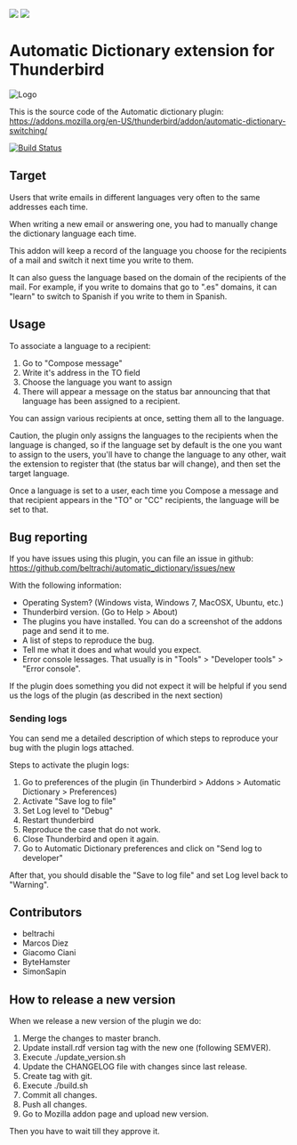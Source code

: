 <a href="https://codeclimate.com/github/beltrachi/automatic_dictionary"><img src="https://codeclimate.com/github/beltrachi/automatic_dictionary/badges/gpa.svg" /></a>
<a href="https://codeclimate.com/github/beltrachi/automatic_dictionary/coverage"><img src="https://codeclimate.com/github/beltrachi/automatic_dictionary/badges/coverage.svg" /></a>

#  Automatic Dictionary extension for Thunderbird

![Logo](https://raw.githubusercontent.com/beltrachi/automatic_dictionary/master/chrome/content/logo.png)

This is the source code of the Automatic dictionary plugin:
https://addons.mozilla.org/en-US/thunderbird/addon/automatic-dictionary-switching/

[![Build Status](https://api.travis-ci.org/beltrachi/automatic_dictionary.svg)](https://travis-ci.org/beltrachi/automatic_dictionary)

## Target

Users that write emails in different languages very often to the same addresses each
time.

When writing a new email or answering one, you had to manually change the dictionary language each time.

This addon will keep a record of the language you choose for the recipients of a mail and switch it next time you write to them.

It can also guess the language based on the domain of the recipients of the mail. For example, if you write to domains that go to ".es" domains, it can "learn" to switch to Spanish if you write to them in Spanish.

## Usage

To associate a language to a recipient:

1. Go to "Compose message"
2. Write it's address in the TO field
3. Choose the language you want to assign
4. There will appear a message on the status bar announcing that that language has been assigned to a recipient.

You can assign various recipients at once, setting them all to the language.

Caution, the plugin only assigns the languages to the recipients when the
language is changed, so if the language set by default is the one you want to
assign to the users, you'll have to change the language to any other, wait the
extension to register that (the status bar will change), and then set the target
language.

Once a language is set to a user, each time you Compose a message and that
recipient appears in the "TO" or "CC" recipients, the language will be set to that.

## Bug reporting

If you have issues using this plugin, you can file an issue in github: https://github.com/beltrachi/automatic_dictionary/issues/new

With the following information:
 * Operating System? (Windows vista, Windows 7, MacOSX, Ubuntu, etc.)
 * Thunderbird version. (Go to Help > About)
 * The plugins you have installed. You can do a screenshot of the addons page and send it to me.
 * A list of steps to reproduce the bug.
 * Tell me what it does and what would you expect.
 * Error console lessages. That usually is in "Tools" > "Developer tools" > "Error console".

If the plugin does something you did not expect it will be helpful if you send us the logs of the plugin (as described in the next section)

### Sending logs

You can send me a detailed description of which steps to reproduce your bug with the plugin logs attached.

Steps to activate the plugin logs:

1. Go to preferences of the plugin (in Thunderbird > Addons > Automatic Dictionary > Preferences)
2. Activate "Save log to file"
3. Set Log level to "Debug"
4. Restart thunderbird
5. Reproduce the case that do not work.
6. Close Thunderbird and open it again.
7. Go to Automatic Dictionary preferences and click on "Send log to developer"

After that, you should disable the "Save to log file" and set Log level back to "Warning".

## Contributors

* beltrachi
* Marcos Diez
* Giacomo Ciani
* ByteHamster
* SimonSapin

## How to release a new version

When we release a new version of the plugin we do:

1. Merge the changes to master branch.
2. Update install.rdf version tag with the new one (following SEMVER).
3. Execute ./update_version.sh
4. Update the CHANGELOG file with changes since last release.
5. Create tag with git.
6. Execute ./build.sh
7. Commit all changes.
8. Push all changes.
9. Go to Mozilla addon page and upload new version.

Then you have to wait till they approve it.
